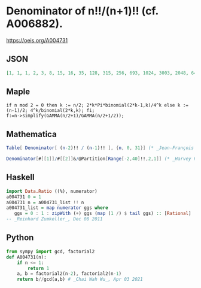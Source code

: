 # Denominator of n\!\!/\(n\+1\)\!\! \(cf\. A006882\)\.
https://oeis.org/A004731
## JSON
```JSON
[1, 1, 1, 2, 3, 8, 15, 16, 35, 128, 315, 256, 693, 1024, 3003, 2048, 6435, 32768, 109395, 65536, 230945, 262144, 969969, 524288, 2028117, 4194304, 16900975, 8388608, 35102025, 33554432, 145422675, 67108864]
```
## Maple
```Maple
if n mod 2 = 0 then k := n/2; 2*k*Pi*binomial(2*k-1,k)/4^k else k := (n-1)/2; 4^k/binomial(2*k,k); fi;
f:=n->simplify(GAMMA(n/2+1)/GAMMA(n/2+1/2));
```
## Mathematica
```Mathematica
Table[ Denominator[ (n-2)!! / (n-1)!! ], {n, 0, 31}] (* _Jean-François Alcover_, Jul 16 2012 *)
```
```Mathematica
Denominator[#[[1]]/#[[2]]&/@Partition[Range[-2,40]!!,2,1]] (* _Harvey P. Dale_, Nov 27 2014 *)
```
## Haskell
```Haskell
import Data.Ratio ((%), numerator)
a004731 0 = 1
a004731 n = a004731_list !! n
a004731_list = map numerator ggs where
   ggs = 0 : 1 : zipWith (+) ggs (map (1 /) $ tail ggs) :: [Rational]
-- _Reinhard Zumkeller_, Dec 08 2011
```
## Python
```Python
from sympy import gcd, factorial2
def A004731(n):
    if n <= 1:
        return 1
    a, b = factorial2(n-2), factorial2(n-1)
    return b//gcd(a,b) # _Chai Wah Wu_, Apr 03 2021
```
